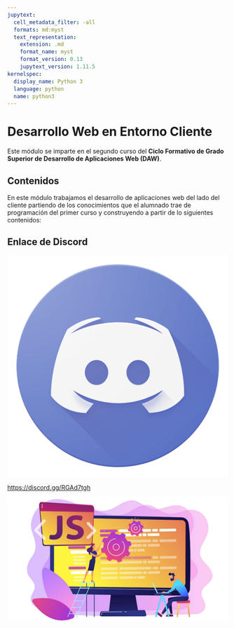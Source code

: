 ```yaml
---
jupytext:
  cell_metadata_filter: -all
  formats: md:myst
  text_representation:
    extension: .md
    format_name: myst
    format_version: 0.13
    jupytext_version: 1.11.5
kernelspec:
  display_name: Python 3
  language: python
  name: python3
---
```


# Desarrollo Web en Entorno Cliente

Este módulo se imparte en el segundo curso del **Ciclo Formativo de Grado Superior de Desarrollo de Aplicaciones Web (DAW)**.


## Contenidos 

En este módulo trabajamos el desarrollo de aplicaciones web del lado del cliente partiendo de los conocimientos que el alumnado trae de programación del primer curso y construyendo a partir de lo siguientes contenidos: 

## Enlace de Discord
![Alt text](image.png)

https://discord.gg/RGAd7tgh


![DWEC](dwec.png)

```{tableofcontents}
```